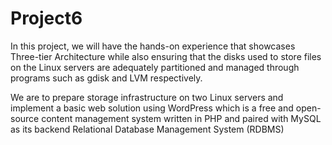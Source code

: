 # Project6
In this project, we will have the hands-on experience that showcases Three-tier Architecture while also ensuring that the disks used to store files on the Linux servers are adequately partitioned and managed through programs such as gdisk and LVM respectively.

We are to prepare storage infrastructure on two Linux servers and implement a basic web solution using WordPress which is a free and open-source content management system written in PHP and paired with MySQL as its backend Relational Database Management System (RDBMS)
